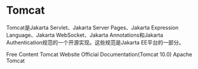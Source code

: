 # Tomcat

Tomcat是Jakarta Servlet、Jakarta Server Pages、Jakarta Expression Language、Jakarta WebSocket、Jakarta Annotations和Jakarta Authentication规范的一个开源实现。这些规范是Jakarta EE平台的一部分。

<ResourceGroupTitle>Free Content</ResourceGroupTitle>
<BadgeLink colorScheme='blue' badgeText='Software Website' href='https://tomcat.apache.org/'>Tomcat Website</BadgeLink>
<BadgeLink colorScheme='blue' badgeText='Read' href='https://tomcat.apache.org/tomcat-10.0-doc/index.html'>Official Documentation(Tomcat 10.0)</BadgeLink>
<BadgeLink badgeText='Watch' href='https://www.youtube.com/c/ApacheTomcatOfficial'>Apache Tomcat</BadgeLink>

